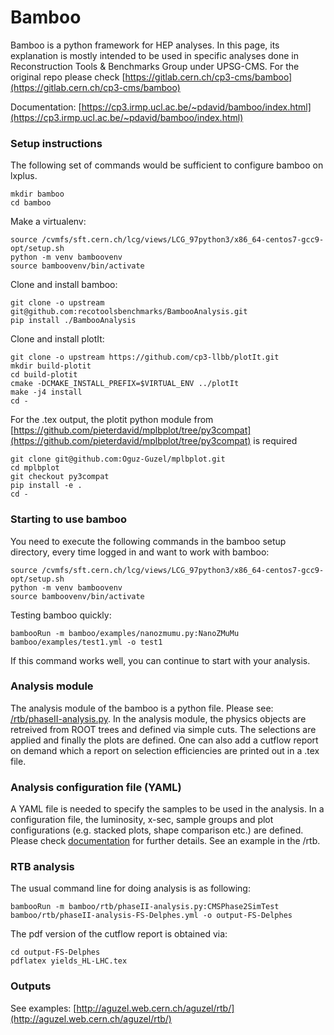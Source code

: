 # Bamboo

Bamboo is a python framework for HEP analyses. In this page, its explanation is mostly intended to be used in specific analyses done in Reconstruction Tools & Benchmarks Group under UPSG-CMS. For the original repo please check [https://gitlab.cern.ch/cp3-cms/bamboo](https://gitlab.cern.ch/cp3-cms/bamboo)

Documentation: [https://cp3.irmp.ucl.ac.be/~pdavid/bamboo/index.html](https://cp3.irmp.ucl.ac.be/~pdavid/bamboo/index.html)

### Setup instructions

The following set of commands would be sufficient to configure bamboo on lxplus.

```
mkdir bamboo
cd bamboo
```

Make a virtualenv:

```
source /cvmfs/sft.cern.ch/lcg/views/LCG_97python3/x86_64-centos7-gcc9-opt/setup.sh
python -m venv bamboovenv
source bamboovenv/bin/activate
```

Clone and install bamboo:

```
git clone -o upstream git@github.com:recotoolsbenchmarks/BambooAnalysis.git
pip install ./BambooAnalysis
```

Clone and install plotIt:

```
git clone -o upstream https://github.com/cp3-llbb/plotIt.git
mkdir build-plotit
cd build-plotit
cmake -DCMAKE_INSTALL_PREFIX=$VIRTUAL_ENV ../plotIt
make -j4 install
cd -
```

For the .tex output, the plotit python module from [https://github.com/pieterdavid/mplbplot/tree/py3compat](https://github.com/pieterdavid/mplbplot/tree/py3compat) is required
```
git clone git@github.com:Oguz-Guzel/mplbplot.git
cd mplbplot
git checkout py3compat
pip install -e .
cd -
```

### Starting to use bamboo

You need to execute the following commands in the bamboo setup directory, every time logged in and want to work with bamboo:

```
source /cvmfs/sft.cern.ch/lcg/views/LCG_97python3/x86_64-centos7-gcc9-opt/setup.sh
python -m venv bamboovenv
source bamboovenv/bin/activate
```

Testing bamboo quickly:

```
bambooRun -m bamboo/examples/nanozmumu.py:NanoZMuMu bamboo/examples/test1.yml -o test1
```

If this command works well, you can continue to start with your analysis.

### Analysis module

The analysis module of the bamboo is a python file. Please see: [/rtb/phaseII-analysis.py](https://gitlab.cern.ch/aguzel/bamboo/-/blob/master/rtb/phaseII-analysis.py).
In the analysis module, the physics objects are retreived from ROOT trees and defined via simple cuts. The selections are applied and finally the plots are defined. One can also add a cutflow report on demand which a report on selection efficiencies are printed out in a .tex file. 

### Analysis configuration file (YAML)

A YAML file is needed to specify the samples to be used in the analysis. In a configuration file, the luminosity, x-sec, sample groups and plot configurations (e.g. stacked plots, shape comparison etc.) are defined. Please check [documentation](https://cp3.irmp.ucl.ac.be/~pdavid/bamboo/index.html) for further details. See an example in the /rtb.

### RTB analysis

The usual command line for doing analysis is as following:

```
bambooRun -m bamboo/rtb/phaseII-analysis.py:CMSPhase2SimTest bamboo/rtb/phaseII-analysis-FS-Delphes.yml -o output-FS-Delphes
```
The pdf version of the cutflow report is obtained via:
```
cd output-FS-Delphes
pdflatex yields_HL-LHC.tex
```

### Outputs


See examples: [http://aguzel.web.cern.ch/aguzel/rtb/](http://aguzel.web.cern.ch/aguzel/rtb/)
